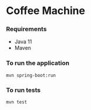 # Coffee Machine

### Requirements
- Java 11
- Maven

### To run the application
```shell script
mvn spring-boot:run
```

### To run tests
```shell script
mvn test
```